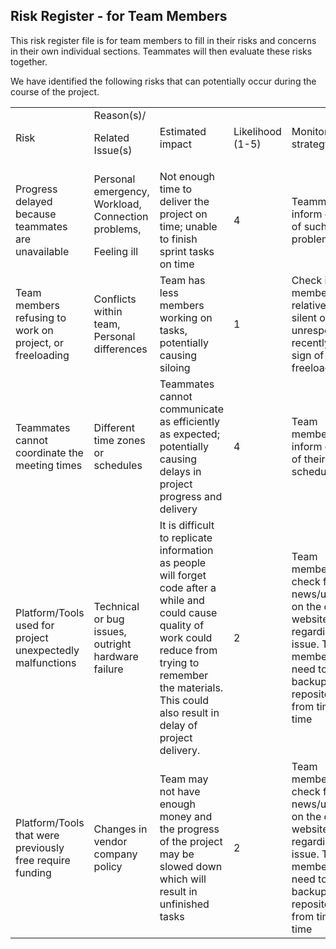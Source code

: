 ## Risk Register - for Team Members

This risk register file is for team members to fill in their risks and concerns in their own individual sections. Teammates will then evaluate these risks together.

We have identified the following risks that can potentially occur during the course of the project. 


<table>
  <tr>
   <td>Risk
   </td>
   <td>Reason(s)/
<p>
Related Issue(s)
   </td>
   <td>Estimated impact
   </td>
   <td>Likelihood (1-5)
   </td>
   <td>Monitoring strategy
   </td>
   <td>Mitigation plan
   </td>
  </tr>
  <tr>
   <td>Progress delayed because teammates are unavailable
   </td>
   <td>Personal emergency, Workload, Connection problems, 
<p>
Feeling ill
   </td>
   <td>Not enough time to deliver the project on time; unable to finish sprint tasks on time
   </td>
   <td>4
   </td>
   <td>Teammates inform others of such problems
   </td>
   <td>A meeting could be set up with the main client (tutor) to negotiate on extending the dateline of the deliverable.
   </td>
  </tr>
  <tr>
   <td>Team members refusing to work on project, or freeloading
   </td>
   <td>Conflicts within team, Personal differences
   </td>
   <td>Team has less members working on tasks, potentially causing siloing
   </td>
   <td>1
   </td>
   <td>Check if team member is relatively silent or unresponsive recently (a sign of freeloading)
   </td>
   <td>Discuss with other team members to spread out the work so that the project does not get affected
   </td>
  </tr>
  <tr>
   <td>Teammates cannot coordinate the meeting times
   </td>
   <td>Different time zones or schedules
   </td>
   <td>Teammates cannot communicate as efficiently as expected; potentially causing delays in project progress and delivery
   </td>
   <td>4
   </td>
   <td>Team members can inform others of their schedule
   </td>
   <td>Simple text documentation to brief unavailable teammates on meeting discussion
   </td>
  </tr>
  <tr>
   <td>Platform/Tools used for project unexpectedly malfunctions
   </td>
   <td>Technical or bug issues, outright hardware failure
   </td>
   <td>It is difficult to replicate information as people will forget code after a while and could cause quality of work could reduce from trying to remember the materials. This could also result in delay of project delivery. 
   </td>
   <td>2
   </td>
   <td>Team members can check for any news/updates on the official websites regarding the issue. Team members also need to backup repository from time to time
   </td>
   <td>Prioritization is placed on transferring code/work onto another platform/machine, or recovering the 
   </td>
  </tr>
  <tr>
   <td>Platform/Tools that were previously free require funding
   </td>
   <td>Changes in vendor company policy
   </td>
   <td>Team may not have enough money and the progress of the project may be slowed down which will result in unfinished tasks
   </td>
   <td>2
   </td>
   <td>Team members can check for any news/updates on the official websites regarding the issue. Team members also need to backup repository from time to time
   </td>
   <td>Prioritization is placed on transferring code/work onto another platform. 
   </td>
  </tr>
</table>

